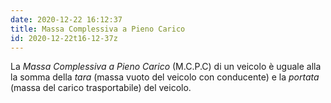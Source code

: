 ```yaml
---
date: 2020-12-22 16:12:37
title: Massa Complessiva a Pieno Carico
id: 2020-12-22t16-12-37z
---
```


La _Massa Complessiva a Pieno Carico_ (M.C.P.C) di un veicolo è uguale alla la
somma della _tara_ (massa vuoto del veicolo con conducente) e la _portata_
(massa del carico trasportabile) del veicolo.
